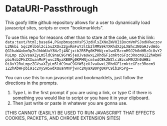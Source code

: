 # DataURI-Passthrough
This goofy little github repository allows for a user to dynamically load javascript sites, scripts or even "bookmarklets". 

To use this repo for reasons other than to stare at the code, use this link:
`data:text/html;base64,PGxpbmsgcmVsPSJzdHlsZXNoZWV0IiBocmVmPSJodHRwczovL2Nkbi
5qc2RlbGl2ci5uZXQvZ2gvRmFuY3lCb2lMMS9kYXRhdXJpLXBhc3N0aHJvdWdo
QG1haW4vbm9pZnJhbWUuY3NzIj4NCjxib2R5Pg0KPHNjcmlwdCBzcmM9J2h0dHBzOi8vY2RuLmp
zZGVsaXZyLm5ldC9naC9GYW5jeUJvaUwxL2RhdGF1cmktcGFzc3Rocm91Z2hAbWF
pbi9sb2FkZXIuanMnPjwvc2NyaXB0Pg0KPHNjcmlwdCBkZWZlciBzcmM9J2h0dHBz
Oi8vY2RuLmpzZGVsaXZyLm5ldC9naC9GYW5jeUJvaUwxL2RhdGF1cmktcGFzc3Rocm9
1Z2hAbWFpbi91c2VySW5wdXQuanMnPjwvc2NyaXB0Pg0KPC9ib2R5Pg==`

You can use this to run javascript and bookmarklets, just follow the directions in the prompts.

1. Type L in the first prompt if you are using a link, or type C if there is something you would like to script or you have it in your clipboard.
2. Then just write or paste in whatever you are gonna use.

[THIS CANNOT (EASILY) BE USED TO RUN JAVASCRIPT THAT EFFECTS COOKIES, PACKETS, AND CHROME EXTENSION SITES]
